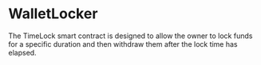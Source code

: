 # WalletLocker
The TimeLock smart contract is designed to allow the owner to lock funds for a specific duration and then withdraw them after the lock time has elapsed. 

